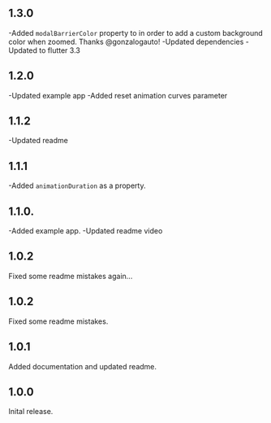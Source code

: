 ## 1.3.0

-Added `modalBarrierColor` property to in order to add a custom background color when zoomed. Thanks @gonzalogauto!
-Updated dependencies
-Updated to flutter 3.3

## 1.2.0

-Updated example app
-Added reset animation curves parameter

## 1.1.2

-Updated readme

## 1.1.1

-Added `animationDuration` as a property.

## 1.1.0.

-Added example app.
-Updated readme video

## 1.0.2

Fixed some readme mistakes again...

## 1.0.2

Fixed some readme mistakes.

## 1.0.1

Added documentation and updated readme.

## 1.0.0

Inital release.

